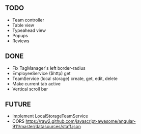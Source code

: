 ## TODO
* Team controller
* Table view
* Typeahead view
* Popups
* Reviews

## DONE 
* Fix TagManager's left border-radius
* EmployeeService ($http) get
* TeamService (local storage) create, get, edit, delete
* Make current tab active
* Vertical scroll bar

## FUTURE
* Implement LocalStorageTeamService
* CORS https://raw2.github.com/javascript-awesome/angular-911/master/datasources/staff.json